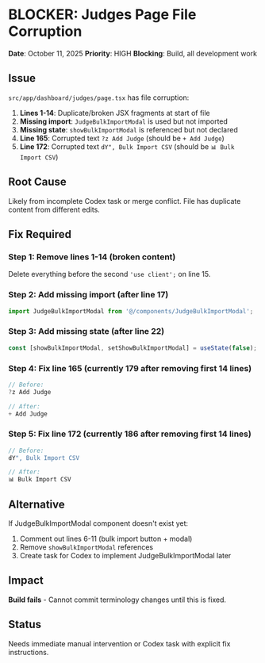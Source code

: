 # BLOCKER: Judges Page File Corruption

**Date**: October 11, 2025
**Priority**: HIGH
**Blocking**: Build, all development work

## Issue

`src/app/dashboard/judges/page.tsx` has file corruption:

1. **Lines 1-14**: Duplicate/broken JSX fragments at start of file
2. **Missing import**: `JudgeBulkImportModal` is used but not imported
3. **Missing state**: `showBulkImportModal` is referenced but not declared
4. **Line 165**: Corrupted text `?z Add Judge` (should be `+ Add Judge`)
5. **Line 172**: Corrupted text `dY", Bulk Import CSV` (should be `📊 Bulk Import CSV`)

## Root Cause

Likely from incomplete Codex task or merge conflict. File has duplicate content from different edits.

## Fix Required

### Step 1: Remove lines 1-14 (broken content)
Delete everything before the second `'use client';` on line 15.

### Step 2: Add missing import (after line 17)
```typescript
import JudgeBulkImportModal from '@/components/JudgeBulkImportModal';
```

### Step 3: Add missing state (after line 22)
```typescript
const [showBulkImportModal, setShowBulkImportModal] = useState(false);
```

### Step 4: Fix line 165 (currently 179 after removing first 14 lines)
```typescript
// Before:
?z Add Judge

// After:
+ Add Judge
```

### Step 5: Fix line 172 (currently 186 after removing first 14 lines)
```typescript
// Before:
dY", Bulk Import CSV

// After:
📊 Bulk Import CSV
```

## Alternative

If JudgeBulkImportModal component doesn't exist yet:
1. Comment out lines 6-11 (bulk import button + modal)
2. Remove `showBulkImportModal` references
3. Create task for Codex to implement JudgeBulkImportModal later

## Impact

**Build fails** - Cannot commit terminology changes until this is fixed.

## Status

Needs immediate manual intervention or Codex task with explicit fix instructions.
